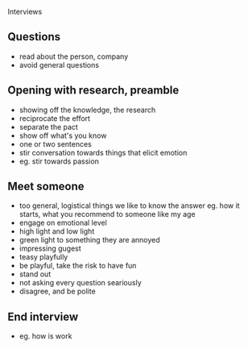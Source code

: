 Interviews

## Questions

- read about the person, company
- avoid general questions


## Opening with research, preamble

- showing off the knowledge, the research
- reciprocate the effort
- separate the pact
- show off what's you know
- one or two sentences
- stir conversation towards things that elicit emotion
- eg. stir towards passion

## Meet someone

- too general, logistical things we like to know the answer
eg. how it starts, what you recommend to someone like my age
- engage on emotional level
- high light and low light
- green light to something they are annoyed
- impressing gugest
- teasy playfully
- be playful, take the risk to have fun
- stand out
- not asking every question seariously
- disagree, and be polite

##  End interview

- eg. how is work

